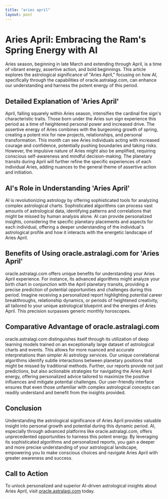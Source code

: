 ```yaml
---
title: "aries april"
layout: post
---
```


# Aries April: Embracing the Ram's Spring Energy with AI

Aries season, beginning in late March and extending through April, is a time of vibrant energy, assertive action, and bold beginnings.  This article explores the astrological significance of "Aries April," focusing on how AI, specifically through the capabilities of oracle.astralagi.com, can enhance our understanding and harness the potent energy of this period.

## Detailed Explanation of 'Aries April'

April, falling squarely within Aries season, intensifies the cardinal fire sign's characteristic traits.  Those born under the Aries sun sign experience this period as a time of heightened personal power and increased drive.  The assertive energy of Aries combines with the burgeoning growth of spring, creating a potent mix for new projects, relationships, and personal transformation.  This month can see Aries individuals acting with increased courage and confidence, potentially pushing boundaries and taking risks. However, the impulsive nature of Aries might also be amplified, requiring conscious self-awareness and mindful decision-making.  The planetary transits during April will further refine the specific experiences of each individual Aries, adding nuances to the general theme of assertive action and initiation.

## AI's Role in Understanding 'Aries April'

AI is revolutionizing astrology by offering sophisticated tools for analyzing complex astrological charts.  Sophisticated algorithms can process vast amounts of astrological data, identifying patterns and correlations that might be missed by human analysis alone.  AI can provide personalized insights, considering the specific planetary placements and aspects for each individual, offering a deeper understanding of the individual's astrological profile and how it interacts with the energetic landscape of Aries April.

## Benefits of Using oracle.astralagi.com for 'Aries April'

oracle.astralagi.com offers unique benefits for understanding your Aries April experience.  For instance, its advanced algorithms might analyze your birth chart in conjunction with the April planetary transits, providing a precise prediction of potential opportunities and challenges during this period.  Imagine receiving a personalized report highlighting potential career breakthroughs, relationship dynamics, or periods of heightened creativity, all tailored to your unique astrological blueprint and the energies of Aries April.  This precision surpasses generic monthly horoscopes.

## Comparative Advantage of oracle.astralagi.com

oracle.astralagi.com distinguishes itself through its utilization of deep learning models trained on an exceptionally large dataset of astrological charts and events.  This allows for more nuanced and accurate interpretations than simpler AI astrology services.  Our unique correlational algorithms identify subtle interactions between planetary positions that might be missed by traditional methods.  Further, our reports provide not just predictions, but also actionable strategies for navigating the Aries April energy, offering personalized advice tailored to maximize the positive influences and mitigate potential challenges.  Our user-friendly interface ensures that even those unfamiliar with complex astrological concepts can readily understand and benefit from the insights provided.

## Conclusion

Understanding the astrological significance of Aries April provides valuable insight into personal growth and potential during this dynamic period. AI, especially through advanced platforms like oracle.astralagi.com, offers unprecedented opportunities to harness this potent energy.  By leveraging its sophisticated algorithms and personalized reports, you gain a deeper and more precise understanding of your astrological landscape, empowering you to make conscious choices and navigate Aries April with greater awareness and success.

## Call to Action

To unlock personalized and superior AI-driven astrological insights about Aries April, visit [oracle.astralagi.com](https://oracle.astralagi.com) today.